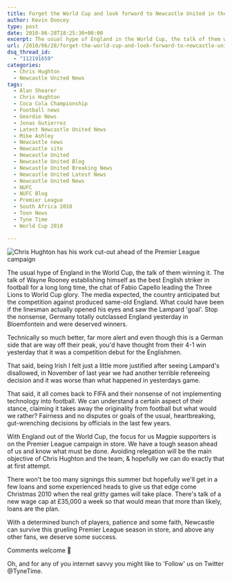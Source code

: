 ```yaml
---
title: Forget the World Cup and look forward to Newcastle United in the Premier League
author: Kevin Doocey
type: post
date: 2010-06-28T18:25:30+00:00
excerpt: The usual hype of England in the World Cup, the talk of them winning it. The talk of Wayne Rooney establishing himself as the best English striker in football for a long long time, the chat of Fabio Capello leading the Three Lions to World Cup glory. The media expected..
url: /2010/06/28/forget-the-world-cup-and-look-forward-to-newcastle-united-in-the-premier-league/
dsq_thread_id:
  - "112191659"
categories:
  - Chris Hughton
  - Newcastle United News
tags:
  - Alan Shearer
  - Chris Hughton
  - Coca Cola Championship
  - Football news
  - Geordie News
  - Jonas Gutierrez
  - Latest Newcastle United News
  - Mike Ashley
  - Newcastle news
  - Newcastle site
  - Newcastle United
  - Newcastle United Blog
  - Newcastle United Breaking News
  - Newcastle United Latest News
  - Newcastle United News
  - NUFC
  - NUFC Blog
  - Premier League
  - South Africa 2010
  - Toon News
  - Tyne Time
  - World Cup 2010

---
```

![Chris Hughton has his work cut-out ahead of the Premier League campaign](http://static.guim.co.uk/sys-images/Football/Pix/pictures/2010/4/2/1270231914164/Chris-Hughton-Newcastle-U-007.jpg)

The usual hype of England in the World Cup, the talk of them winning it. The talk of Wayne Rooney establishing himself as the best English striker in football for a long long time, the chat of Fabio Capello leading the Three Lions to World Cup glory. The media expected, the country anticipated but the competition against produced same-old England. What could have been  if the linesman actually opened his eyes and saw the Lampard 'goal'. Stop the nonsense, Germany totally outclassed England yesterday in Bloemfontein and were deserved winners.

Technically so much better, far more alert and even though this is a German side that are way off their peak, you'd have thought from their 4-1 win yesterday that it was a competition debut for the Englishmen.

That said, being Irish I felt just a little more justified after seeing Lampard's disallowed, in November of last year we had another terrible refereeing decision and it was worse than what happened in yesterdays game.

That said, it all comes back to FIFA and their nonsense of not implementing technology into football. We can understand a certain aspect of their stance, claiming it takes away the originality from football but what would we rather? Fairness and no disputes or goals of the usual, heartbreaking, gut-wrenching decisions by officials in the last few years.

With England out of the World Cup, the focus for us Magpie supporters is on the Premier League campaign in store. We have a tough season ahead of us and know what must be done. Avoiding relegation will be the main objective of Chris Hughton and the team, & hopefully we can do exactly that at first attempt.

There won't be too many signings this summer but hopefully we'll get in a few loans and some experienced heads to give us that edge come Christmas 2010 when the real gritty games will take place. There's talk of a new wage cap at £35,000 a week so that would mean that more than likely, loans are the plan.

With a determined bunch of players, patience and some faith, Newcastle can survive this grueling Premier League season in store, and above any other fans, we deserve some success.

Comments welcome 🙂

Oh, and for any of you internet savvy you might like to 'Follow' us on Twitter @TyneTime.
